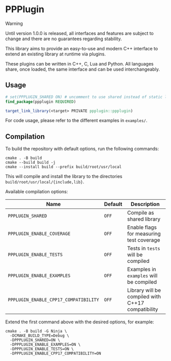 # PPPlugin

> [!WARNING]
> Until version 1.0.0 is released, all interfaces and features are subject
> to change and there are no guarantees regarding stability.

This library aims to provide an easy-to-use and modern C++ interface
to extend an existing library at runtime via plugins.

These plugins can be written in C++, C, Lua and Python.
All languages share, once loaded, the same interface and can be used
interchangeably.

## Usage

```cmake
# set(PPPLUGIN_SHARED ON) # uncomment to use shared instead of static library
find_package(ppplugin REQUIRED)

target_link_library(<target> PRIVATE ppplugin::ppplugin)
```

For code usage, please refer to the different examples in `examples/`.

## Compilation

To build the repository with default options, run the following commands:

```console
cmake . -B build
cmake --build build -j
cmake --install build --prefix build/root/usr/local
```

This will compile and install the library to the directories
`build/root/usr/local/{include,lib}`.

Available compilation options:

<!-- markdownlint-capture -->
<!-- markdownlint-disable line-length -->
| Name                       |Default| Description                              |
| -------------------------- | ----- | ---------------------------------------- |
| `PPPLUGIN_SHARED`          | `OFF` | Compile as shared library                |
| `PPPLUGIN_ENABLE_COVERAGE` | `OFF` | Enable flags for measuring test coverage |
| `PPPLUGIN_ENABLE_TESTS`    | `OFF` | Tests in `tests` will be compiled        |
| `PPPLUGIN_ENABLE_EXAMPLES` | `OFF` | Examples in `examples` will be compiled  |
| `PPPLUGIN_ENABLE_CPP17_COMPATIBILITY` | `OFF` | Library will be compiled with C++17 compatibility |
<!-- markdownlint-restore -->

Extend the first command above with the desired options, for example:

```console
cmake . -B build -G Ninja \
  -DCMAKE_BUILD_TYPE=Debug \
  -DPPPLUGIN_SHARED=ON \
  -DPPPLUGIN_ENABLE_EXAMPLES=ON \
  -DPPPLUGIN_ENABLE_TESTS=ON \
  -DPPPLUGIN_ENABLE_CPP17_COMPATIBILITY=ON
```

